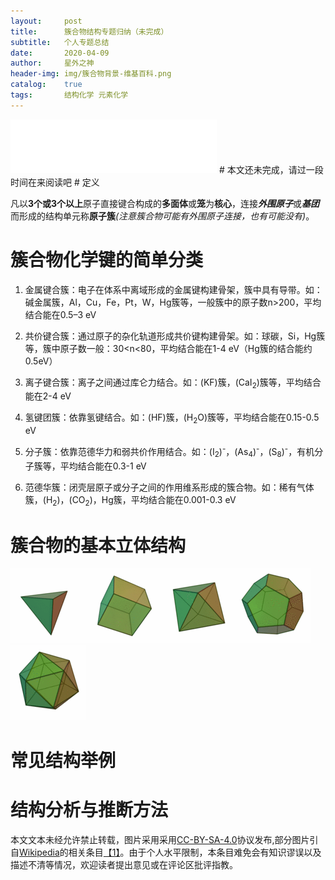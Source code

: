 ```yaml
---
layout:     post
title:      簇合物结构专题归纳（未完成）
subtitle:   个人专题总结
date:       2020-04-09
author:     星外之神
header-img: img/簇合物背景-维基百科.png
catalog:    true
tags:       结构化学 元素化学
---
```


<iframe frameborder="no" border="0" marginwidth="0" marginheight="0" width="330" height="86" src="//music.163.com/outchain/player?type=2&id=1317410252&auto=1&height=66"></iframe>
# 本文还未完成，请过一段时间在来阅读吧
# 定义

凡以**3个或3个以上**原子直接键合构成的**多面体**或**笼**为**核心**，连接***外围原子***或***基团***而形成的结构单元称**原子簇**_(注意簇合物可能有外围原子连接，也有可能没有)_。

# 簇合物化学键的简单分类

1. 金属键合簇：电子在体系中离域形成的金属键构建骨架，簇中具有导带。如：碱金属簇，Al，Cu，Fe，Pt，W，Hg簇等，一般簇中的原子数n>200，平均结合能在0.5–3 eV

2. 共价键合簇：通过原子的杂化轨道形成共价键构建骨架。如：球碳，Si，Hg簇等，簇中原子数一般：30<n<80，平均结合能在1-4 eV（Hg簇的结合能约0.5eV）

3. 离子键合簇：离子之间通过库仑力结合。如：(KF)簇，(CaI<sub>2</sub>)簇等，平均结合能在2-4 eV

4. 氢键团簇：依靠氢键结合。如：(HF)簇，(H<sub>2</sub>O)簇等，平均结合能在0.15-0.5 eV

5. 分子簇：依靠范德华力和弱共价作用结合。如：(I<sub>2</sub>)<sup>-</sup>，(As<sub>4</sub>)<sup>-</sup>，(S<sub>8</sub>)<sup>-</sup>，有机分子簇等，平均结合能在0.3-1 eV

6. 范德华簇：闭壳层原子或分子之间的作用维系形成的簇合物。如：稀有气体簇，(H<sub>2</sub>)，(CO<sub>2</sub>)，Hg簇，平均结合能在0.001-0.3 eV

# 簇合物的基本立体结构
![四面体](/img/簇合物立体述图1.gif)![立方体](/img/簇合物立体述图2.gif)![八面体](/img/簇合物立体述图3.gif)![五角十二面体](/img/簇合物立体述图4.gif)![三角二十面体](/img/簇合物立体述图5.gif)

# 常见结构举例

# 结构分析与推断方法


本文文本未经允许禁止转载，图片采用采用[CC-BY-SA-4.0](https://creativecommons.org/licenses/by-sa/4.0/)协议发布,部分图片引自[Wikipedia](https://www.wikipedia.org/)的相关条目[【1】](https://de.wikipedia.org/wiki/Cluster_(Physik))。由于个人水平限制，本条目难免会有知识谬误以及描述不清等情况，欢迎读者提出意见或在评论区批评指教。
